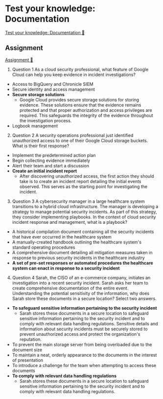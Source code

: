 # Test your knowledge: Documentation

[Test your knowledge: Documentation 🔗](https://www.coursera.org/learn/detect-respond-and-recover-from-cloud-cybersecurity-attacks/assignment-submission/NqEm7/test-your-knowledge-documentation)

## Assignment

[Assignment 🔗](https://www.coursera.org/learn/detect-respond-and-recover-from-cloud-cybersecurity-attacks/assignment-submission/NqEm7/test-your-knowledge-documentation/attempt)

1.  Question 1
    As a cloud security professional, what feature of Google Cloud can help you keep evidence in incident investigations?

- Access to BigQuery and Chronicle SIEM
- Secure identity and access management
- **Secure storage solutions**
  - Google Cloud provides secure storage solutions for storing evidence. These solutions ensure that the evidence remains protected and that proper authorization and access privileges are required. This safeguards the integrity of the evidence throughout the investigation process.
- Logbook management

2. Question 2
   A security operations professional just identified unauthorized access to one of their Google Cloud storage buckets. What is their first response?

- Implement the predetermined action plan
- Begin collecting evidence immediately
- Alert their team and start a discussion
- **Create an initial incident report**
  - After discovering unauthorized access, the first action they should take is to create an incident report detailing the initial events observed. This serves as the starting point for investigating the incident.

3. Question 3
   A cybersecurity manager in a large healthcare system transitions to a hybrid cloud infrastructure. The manager is developing a strategy to manage potential security incidents. As part of this strategy, they consider implementing playbooks. In the context of cloud security incident response and management, what is a playbook?

- A historical compilation document containing all the security incidents that have ever occurred in the healthcare system
- A manually-created handbook outlining the healthcare system's standard operating procedures
- A comprehensive document detailing all mitigation measures taken in response to previous security incidents in the healthcare industry
- **A set of pre-set responses or automated procedures the healthcare system can enact in response to a security incident**

4. Question 4
   Sarah, the CISO of an e-commerce company, initiates an investigation into a recent security incident. Sarah asks her team to create comprehensive documentation of the entire event. Understanding the potential sensitivity of the information, why does Sarah store these documents in a secure location? Select two answers.

- **To safeguard sensitive information pertaining to the security incident**
  - Sarah stores these documents in a secure location to safeguard sensitive information pertaining to the security incident and to comply with relevant data handling regulations. Sensitive details and information about security incidents must be securely stored to prevent unauthorized access and protect the organization's reputation.
- To prevent the main storage server from being overloaded due to the document size
- To maintain a neat, orderly appearance to the documents in the interest of presentation
- To introduce a challenge for the team when attempting to access these documents
- **To comply with relevant data handling regulations**
  - Sarah stores these documents in a secure location to safeguard sensitive information pertaining to the security incident and to comply with relevant data handling regulations.
